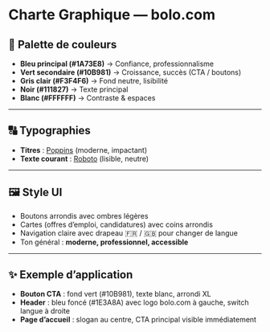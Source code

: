 # Charte Graphique — bolo.com

## 🎨 Palette de couleurs
- **Bleu principal (#1A73E8)** → Confiance, professionnalisme  
- **Vert secondaire (#10B981)** → Croissance, succès (CTA / boutons)  
- **Gris clair (#F3F4F6)** → Fond neutre, lisibilité  
- **Noir (#111827)** → Texte principal  
- **Blanc (#FFFFFF)** → Contraste & espaces  

---

## 🔠 Typographies
- **Titres** : [Poppins](https://fonts.google.com/specimen/Poppins) (moderne, impactant)  
- **Texte courant** : [Roboto](https://fonts.google.com/specimen/Roboto) (lisible, neutre)  

---

## 🖼️ Style UI
- Boutons arrondis avec ombres légères  
- Cartes (offres d’emploi, candidatures) avec coins arrondis  
- Navigation claire avec drapeau 🇫🇷 / 🇬🇧 pour changer de langue  
- Ton général : **moderne, professionnel, accessible**  

---

## ✨ Exemple d’application
- **Bouton CTA** : fond vert (#10B981), texte blanc, arrondi XL  
- **Header** : bleu foncé (#1E3A8A) avec logo bolo.com à gauche, switch langue à droite  
- **Page d’accueil** : slogan au centre, CTA principal visible immédiatement  

